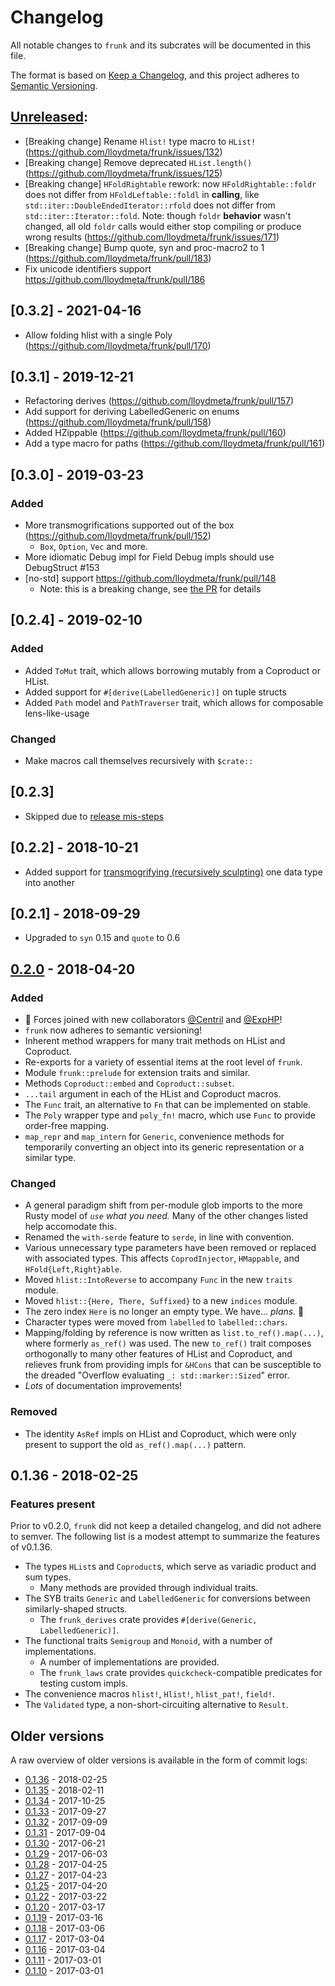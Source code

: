 # Changelog
All notable changes to `frunk` and its subcrates will be documented in this file.

The format is based on [Keep a Changelog](http://keepachangelog.com/en/1.0.0/),
and this project adheres to [Semantic Versioning](http://semver.org/spec/v2.0.0.html).

## [Unreleased]:
- [Breaking change] Rename `Hlist!` type macro to `HList!` (https://github.com/lloydmeta/frunk/issues/132)
- [Breaking change] Remove deprecated `HList.length()` (https://github.com/lloydmeta/frunk/issues/125)
- [Breaking change] `HFoldRightable` rework: now `HFoldRightable::foldr` does not differ from `HFoldLeftable::foldl` in **calling**, like `std::iter::DoubleEndedIterator::rfold` does not differ from `std::iter::Iterator::fold`. Note: though `foldr` **behavior** wasn't changed, all old `foldr` calls would either stop compiling or produce wrong results (https://github.com/lloydmeta/frunk/issues/171)
- [Breaking change] Bump quote, syn and proc-macro2 to 1 (https://github.com/lloydmeta/frunk/pull/183)
- Fix unicode identifiers support https://github.com/lloydmeta/frunk/pull/186

## [0.3.2] - 2021-04-16
- Allow folding hlist with a single Poly (https://github.com/lloydmeta/frunk/pull/170)

## [0.3.1] - 2019-12-21
- Refactoring derives (https://github.com/lloydmeta/frunk/pull/157)
- Add support for deriving LabelledGeneric on enums (https://github.com/lloydmeta/frunk/pull/158)
- Added HZippable (https://github.com/lloydmeta/frunk/pull/160)
- Add a type macro for paths (https://github.com/lloydmeta/frunk/pull/161)

## [0.3.0] - 2019-03-23
### Added
- More transmogrifications supported out of the box (https://github.com/lloydmeta/frunk/pull/152)
  - `Box`, `Option`, `Vec` and more.
- More idiomatic Debug impl for Field Debug impls should use DebugStruct #153
- [no-std] support https://github.com/lloydmeta/frunk/pull/148
  - Note: this is a breaking change, see [the PR](https://github.com/lloydmeta/frunk/pull/148) for details

## [0.2.4] - 2019-02-10
### Added
- Added `ToMut` trait, which allows borrowing mutably from a Coproduct or HList.
- Added support for `#[derive(LabelledGeneric)]` on tuple structs
- Added `Path` model and `PathTraverser` trait, which allows for composable lens-like-usage

### Changed
- Make macros call themselves recursively with `$crate::`

## [0.2.3]
- Skipped due to [release mis-steps](https://github.com/lloydmeta/frunk/pull/150#issue-251682325)

## [0.2.2] - 2018-10-21
- Added support for [transmogrifying (recursively sculpting)](https://docs.rs/frunk/0.2.2/frunk/labelled/trait.Transmogrifier.html) one data type into another

## [0.2.1] - 2018-09-29
- Upgraded to `syn` 0.15 and `quote` to 0.6

## [0.2.0] - 2018-04-20
### Added
- :confetti_ball: Forces joined with new collaborators [@Centril] and [@ExpHP]!
- `frunk` now adheres to semantic versioning!
- Inherent method wrappers for many trait methods on HList and Coproduct.
- Re-exports for a variety of essential items at the root level of `frunk`.
- Module `frunk::prelude` for extension traits and similar.
- Methods `Coproduct::embed` and `Coproduct::subset`.
- `...tail` argument in each of the HList and Coproduct macros.
- The `Func` trait, an alternative to `Fn` that can be implemented on stable.
- The `Poly` wrapper type and `poly_fn!` macro, which use `Func` to provide
  order-free mapping.
- `map_repr` and `map_intern` for `Generic`, convenience methods for
  temporarily converting an object into its generic representation or
  a similar type.

### Changed
- A general paradigm shift from per-module glob imports to the more
  Rusty model of *`use` what you need.*  Many of the other changes listed
  help accomodate this.
- Renamed the `with-serde` feature to `serde`, in line with convention.
- Various unnecessary type parameters have been removed or replaced with
  associated types.  This affects `CoprodInjector`, `HMappable`,
  and `HFold{Left,Right}able`.
- Moved `hlist::IntoReverse` to accompany `Func` in the new `traits` module.
- Moved `hlist::{Here, There, Suffixed}` to a new `indices` module.
- The zero index `Here` is no longer an empty type.  We have... *plans.*
  :japanese_ogre:
- Character types were moved from `labelled` to `labelled::chars`.
- Mapping/folding by reference is now written as `list.to_ref().map(...)`,
  where formerly `as_ref()` was used. The new `to_ref()` trait composes
  orthogonally to many other features of HList and Coproduct, and relieves
  frunk from providing impls for `&HCons` that can be susceptible to the
  dreaded "Overflow evaluating `_: std::marker::Sized`" error.
- *Lots* of documentation improvements!

### Removed
- The identity `AsRef` impls on HList and Coproduct, which were only
  present to support the old `as_ref().map(...)` pattern.

## 0.1.36 - 2018-02-25

### Features present
Prior to v0.2.0, `frunk` did not keep a detailed changelog, and did not adhere to semver.
The following list is a modest attempt to summarize the features of v0.1.36.

- The types `HList`s and `Coproduct`s, which serve as variadic product and sum types.
  - Many methods are provided through individual traits.
- The SYB traits `Generic` and `LabelledGeneric` for conversions between similarly-shaped structs.
  - The `frunk_derives` crate provides `#[derive(Generic, LabelledGeneric)]`.
- The functional traits `Semigroup` and `Monoid`, with a number of implementations.
  - A number of implementations are provided.
  - The `frunk_laws` crate provides `quickcheck`-compatible predicates for testing custom impls.
- The convenience macros `hlist!`, `Hlist!`, `hlist_pat!`, `field!`.
- The `Validated` type, a non-short-circuiting alternative to `Result`.

## Older versions

A raw overview of older versions is available in the form of commit logs:

* [0.1.36](https://github.com/lloydmeta/frunk/compare/v0.1.35...v0.1.36) - 2018-02-25
* [0.1.35](https://github.com/lloydmeta/frunk/compare/v0.1.34...v0.1.35) - 2018-02-11
* [0.1.34](https://github.com/lloydmeta/frunk/compare/v0.1.33...v0.1.34) - 2017-10-25
* [0.1.33](https://github.com/lloydmeta/frunk/compare/v0.1.32...v0.1.33) - 2017-09-27
* [0.1.32](https://github.com/lloydmeta/frunk/compare/v0.1.31...v0.1.32) - 2017-09-09
* [0.1.31](https://github.com/lloydmeta/frunk/compare/v0.1.30...v0.1.31) - 2017-09-04
* [0.1.30](https://github.com/lloydmeta/frunk/compare/v0.1.29...v0.1.30) - 2017-06-21
* [0.1.29](https://github.com/lloydmeta/frunk/compare/v0.1.28...v0.1.29) - 2017-06-03
* [0.1.28](https://github.com/lloydmeta/frunk/compare/v0.1.27...v0.1.28) - 2017-04-25
* [0.1.27](https://github.com/lloydmeta/frunk/compare/v0.1.25...v0.1.27) - 2017-04-23
* [0.1.25](https://github.com/lloydmeta/frunk/compare/v0.1.22...v0.1.25) - 2017-04-20
* [0.1.22](https://github.com/lloydmeta/frunk/compare/v0.1.20...v0.1.22) - 2017-03-22
* [0.1.20](https://github.com/lloydmeta/frunk/compare/v0.1.19...v0.1.20) - 2017-03-17
* [0.1.19](https://github.com/lloydmeta/frunk/compare/v0.1.18...v0.1.19) - 2017-03-16
* [0.1.18](https://github.com/lloydmeta/frunk/compare/v0.1.17...v0.1.18) - 2017-03-06
* [0.1.17](https://github.com/lloydmeta/frunk/compare/v0.1.16...v0.1.17) - 2017-03-04
* [0.1.16](https://github.com/lloydmeta/frunk/compare/v0.1.11...v0.1.16) - 2017-03-04
* [0.1.11](https://github.com/lloydmeta/frunk/compare/v0.1.10...v0.1.11) - 2017-03-01
* [0.1.10](https://github.com/lloydmeta/frunk/compare/v0.1.9...v0.1.10) - 2017-03-01

<!-- Misc links -->
[@lloydmeta]: https://github.com/lloydmeta
[@ExpHP]: https://github.com/ExpHP
[@Centril]: https://github.com/Centril

<!-- Here's the list of heading links.  Be sure to update with each release! -->
[Unreleased]: https://github.com/lloydmeta/frunk/compare/v0.2.0...HEAD
[0.2.0]: https://github.com/lloydmeta/frunk/compare/v0.1.36...v0.2.0
